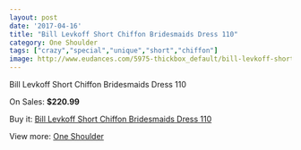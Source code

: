 ```yaml
---
layout: post
date: '2017-04-16'
title: "Bill Levkoff Short Chiffon Bridesmaids Dress 110"
category: One Shoulder
tags: ["crazy","special","unique","short","chiffon"]
image: http://www.eudances.com/5975-thickbox_default/bill-levkoff-short-chiffon-bridesmaids-dress-110.jpg
---
```

Bill Levkoff Short Chiffon Bridesmaids Dress 110

On Sales: **$220.99**
<a href="https://www.eudances.com/en/one-shoulder/2123-bill-levkoff-short-chiffon-bridesmaids-dress-110.html"><amp-img layout="responsive" width="600" height="600" src="//www.eudances.com/5975-thickbox_default/bill-levkoff-short-chiffon-bridesmaids-dress-110.jpg" alt="Bill Levkoff Short Chiffon Bridesmaids Dress 110 0" /></a>

Buy it: [Bill Levkoff Short Chiffon Bridesmaids Dress 110](https://www.eudances.com/en/one-shoulder/2123-bill-levkoff-short-chiffon-bridesmaids-dress-110.html "Bill Levkoff Short Chiffon Bridesmaids Dress 110")

View more: [One Shoulder](https://www.eudances.com/en/23-one-shoulder "One Shoulder")
